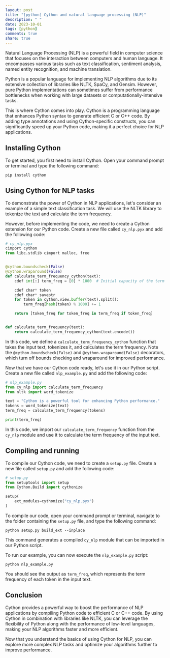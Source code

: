 ```yaml
---
layout: post
title: "[python] Cython and natural language processing (NLP)"
description: " "
date: 2023-10-01
tags: [python]
comments: true
share: true
---
```


Natural Language Processing (NLP) is a powerful field in computer science that focuses on the interaction between computers and human language. It encompasses various tasks such as text classification, sentiment analysis, named entity recognition, and machine translation.

Python is a popular language for implementing NLP algorithms due to its extensive collection of libraries like NLTK, SpaCy, and Gensim. However, pure Python implementations can sometimes suffer from performance bottlenecks when working with large datasets or computationally-intensive tasks.

This is where Cython comes into play. Cython is a programming language that enhances Python syntax to generate efficient C or C++ code. By adding type annotations and using Cython-specific constructs, you can significantly speed up your Python code, making it a perfect choice for NLP applications.

## Installing Cython

To get started, you first need to install Cython. Open your command prompt or terminal and type the following command:

```
pip install cython
```

## Using Cython for NLP tasks

To demonstrate the power of Cython in NLP applications, let's consider an example of a simple text classification task. We will use the NLTK library to tokenize the text and calculate the term frequency.

However, before implementing the code, we need to create a Cython extension for our Python code. Create a new file called `cy_nlp.pyx` and add the following code:

```python
# cy_nlp.pyx
cimport cython
from libc.stdlib cimport malloc, free


@cython.boundscheck(False)
@cython.wraparound(False)
def calculate_term_frequency_cython(text):
    cdef int[:] term_freq = [0] * 1000  # Initial capacity of the term frequency array

    cdef char* token
    cdef char* saveptr
    for token in cython.view.buffer(text).split():
        term_freq[hash(token) % 1000] += 1

    return [token_freq for token_freq in term_freq if token_freq]


def calculate_term_frequency(text):
    return calculate_term_frequency_cython(text.encode())

```

In this code, we define a `calculate_term_frequency_cython` function that takes the input text, tokenizes it, and calculates the term frequency. Note the `@cython.boundscheck(False)` and `@cython.wraparound(False)` decorators, which turn off bounds checking and wraparound for improved performance.

Now that we have our Cython code ready, let's use it in our Python script. Create a new file called `nlp_example.py` and add the following code:

```python
# nlp_example.py
from cy_nlp import calculate_term_frequency
from nltk import word_tokenize

text = "Cython is a powerful tool for enhancing Python performance."
tokens = word_tokenize(text)
term_freq = calculate_term_frequency(tokens)

print(term_freq)
```

In this code, we import our `calculate_term_frequency` function from the `cy_nlp` module and use it to calculate the term frequency of the input text.

## Compiling and running

To compile our Cython code, we need to create a `setup.py` file. Create a new file called `setup.py` and add the following code:

```python
# setup.py
from setuptools import setup
from Cython.Build import cythonize

setup(
    ext_modules=cythonize("cy_nlp.pyx")
)
```

To compile our code, open your command prompt or terminal, navigate to the folder containing the `setup.py` file, and type the following command:

```
python setup.py build_ext --inplace
```

This command generates a compiled `cy_nlp` module that can be imported in our Python script.

To run our example, you can now execute the `nlp_example.py` script:

```
python nlp_example.py
```

You should see the output as `term_freq`, which represents the term frequency of each token in the input text.

## Conclusion

Cython provides a powerful way to boost the performance of NLP applications by compiling Python code to efficient C or C++ code. By using Cython in combination with libraries like NLTK, you can leverage the flexibility of Python along with the performance of low-level languages, making your NLP algorithms faster and more efficient.

Now that you understand the basics of using Cython for NLP, you can explore more complex NLP tasks and optimize your algorithms further to improve performance.